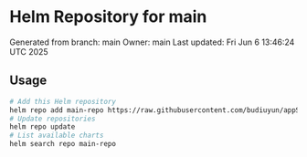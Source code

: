 # Helm Repository for main
Generated from branch: main
Owner: main
Last updated: Fri Jun  6 13:46:24 UTC 2025

## Usage
```bash
# Add this Helm repository
helm repo add main-repo https://raw.githubusercontent.com/budiuyun/appStore/helm-main/
# Update repositories
helm repo update
# List available charts
helm search repo main-repo
```
